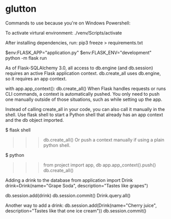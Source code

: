 # glutton
Commands to use because you're on Windows Powershell: 

To activate virtural environment: ./venv/Scripts/activate 

After installing dependencies, run: pip3 freeze > requirements.txt

$env:FLASK_APP="application.py"
$env:FLASK_ENV="development"
python -m flask run 



As of Flask-SQLAlchemy 3.0, all access to db.engine (and db.session) requires an active Flask application context. db.create_all uses db.engine, so it requires an app context.

with app.app_context():
    db.create_all()
When Flask handles requests or runs CLI commands, a context is automatically pushed. You only need to push one manually outside of those situations, such as while setting up the app.

Instead of calling create_all in your code, you can also call it manually in the shell. Use flask shell to start a Python shell that already has an app context and the db object imported.

$ flask shell
>>> db.create_all()
Or push a context manually if using a plain python shell.

$ python
>>> from project import app, db
>>> app.app_context().push()
>>> db.create_all()

Adding a drink to the database 
from application import Drink 
drink=Drink(name="Grape Soda", description="Tastes like grapes")

db.session.add(drink) 
db.session.commit() 
Drink.query.all() 

Another way to add a drink: 
db.session.add(Drink(name="Cherry juice", description="Tastes like that one ice cream"))
db.session.commit() 

